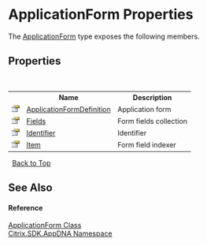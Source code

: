 # ApplicationForm Properties
 

The <a href="1c746a3e-db60-fde0-bc59-7d4d24fc501c">ApplicationForm</a> type exposes the following members.


## Properties
&nbsp;<table><tr><th></th><th>Name</th><th>Description</th></tr><tr><td>![Public property](media/pubproperty.gif "Public property")</td><td><a href="3c0659e4-d2c7-e764-e005-ec73d7f3d205">ApplicationFormDefinition</a></td><td>
Application form</td></tr><tr><td>![Public property](media/pubproperty.gif "Public property")</td><td><a href="4eeccdf5-8f0f-fd21-208a-43ac1c11e98a">Fields</a></td><td>
Form fields collection</td></tr><tr><td>![Public property](media/pubproperty.gif "Public property")</td><td><a href="5b9381df-2e7b-92ac-c407-ac3ab7998a19">Identifier</a></td><td>
Identifier</td></tr><tr><td>![Public property](media/pubproperty.gif "Public property")</td><td><a href="886528a9-63b9-8133-d586-d9079e5070d7">Item</a></td><td>
Form field indexer</td></tr></table>&nbsp;
<a href="#applicationform-properties">Back to Top</a>

## See Also


#### Reference
<a href="1c746a3e-db60-fde0-bc59-7d4d24fc501c">ApplicationForm Class</a><br /><a href="fe2d265b-410b-8b11-1eb4-a790e0b062bf">Citrix.SDK.AppDNA Namespace</a><br />